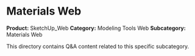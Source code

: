 # Materials Web

**Product:** SketchUp_Web
**Category:** Modeling Tools Web
**Subcategory:** Materials Web

This directory contains Q&A content related to this specific subcategory.
